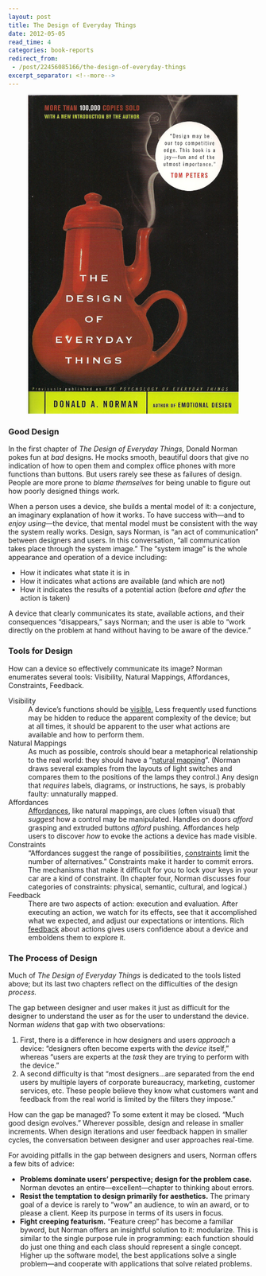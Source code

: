 ```yaml
---
layout: post
title: The Design of Everyday Things
date: 2012-05-05
read_time: 4
categories: book-reports
redirect_from:
 - /post/22456085166/the-design-of-everyday-things
excerpt_separator: <!--more-->
---
```


<figure class="book-cover">
  <img src="/assets/the-design-of-everyday-things.jpg" />
</figure>

### Good Design

In the first chapter of _The Design of Everyday Things,_ Donald Norman pokes fun at _bad_ designs. He mocks smooth, beautiful doors that give no indication of how to open them and complex office phones with more functions than buttons. But users rarely see these as failures of design. People are more prone to _blame themselves_ for being unable to figure out how poorly designed things work.

<!--more-->

When a person uses a device, she builds a mental model of it: a conjecture, an imaginary explanation of how it works. To have success with—and to _enjoy using_—the device, that mental model must be consistent with the way the system really works. Design, says Norman, is “an act of communication” between designers and users. In this conversation, “all communication takes place through the system image.” The “system image” is the whole appearance and operation of a device including:

- How it indicates what state it is in
- How it indicates what actions are available (and which are not)
- How it indicates the results of a potential action (before _and after_ the action is taken)

A device that clearly communicates its state, available actions, and their consequences “disappears,” says Norman; and the user is able to “work directly on the problem at hand without having to be aware of the device.”

### Tools for Design

How can a device so effectively communicate its image? Norman enumerates several tools: Visibility, Natural Mappings, Affordances, Constraints, Feedback.

<dl class="doet">
  <dt>Visibility</dt>
  <dd>A device’s functions should be <u>visible.</u> Less frequently used functions may be hidden to reduce the apparent complexity of the device; but at all times, it should be apparent to the user what actions are available and how to perform them.</dd>

  <dt>Natural Mappings</dt>
  <dd>As much as possible, controls should bear a metaphorical relationship to the real world: they should have a “<u>natural mapping</u>”. (Norman draws several examples from the layouts of light switches and compares them to the positions of the lamps they control.) Any design that <em>requires</em> labels, diagrams, or instructions, he says, is probably faulty: unnaturally mapped.</dd>

  <dt>Affordances</dt>
  <dd><u>Affordances</u>, like natural mappings, are clues (often visual) that <em>suggest</em> how a control may be manipulated. Handles on doors <em>afford</em> grasping and extruded buttons <em>afford</em> pushing. Affordances help users to discover <em>how</em> to evoke the actions a device has made visible.</dd>

  <dt>Constraints</dt>
  <dd>“Affordances suggest the range of possibilities, <u>constraints</u> limit the number of alternatives.” Constraints make it harder to commit errors. The mechanisms that make it difficult for you to lock your keys in your car are a kind of constraint. (In chapter four, Norman discusses four categories of constraints: physical, semantic, cultural, and logical.)</dd>

  <dt>Feedback</dt>
  <dd>There are two aspects of action: execution and evaluation. After executing an action, we watch for its effects, see that it accomplished what we expected, and adjust our expectations or intentions. Rich <u>feedback</u> about actions gives users confidence about a device and emboldens them to explore it.</dd>
</dl>

### The Process of Design

Much of _The Design of Everyday Things_ is dedicated to the tools listed above; but its last two chapters reflect on the difficulties of the design _process._

The gap between designer and user makes it just as difficult for the designer to understand the user as for the user to understand the device. Norman _widens_ that gap with two observations:

1. First, there is a difference in how designers and users _approach_ a device: “designers often become experts with the _device_ itself,” whereas “users are experts at the _task_ they are trying to perform with the device.”
3. A second difficulty is that “most designers…are separated from the end users by multiple layers of corporate bureaucracy, marketing, customer services, etc. These people believe they know what customers want and feedback from the real world is limited by the filters they impose.”

How can the gap be managed? To some extent it may be closed. “Much good design evolves.” Wherever possible, design and release in smaller increments. When design iterations and user feedback happen in smaller cycles, the conversation between designer and user approaches real-time.

For avoiding pitfalls in the gap between designers and users, Norman offers a few bits of advice:

- **Problems dominate users’ perspective; design for the problem case.** Norman devotes an entire—excellent—chapter to thinking about errors.
- **Resist the temptation to design primarily for aesthetics.** The primary goal of a device is rarely to “wow” an audience, to win an award, or to please a client. Keep its purpose in terms of its users in focus.
- **Fight creeping featurism.** “Feature creep” has become a familiar byword, but Norman offers an insightful solution to it: modularize. This is similar to the single purpose rule in programming: each function should do just one thing and each class should represent a single concept. Higher up the software model, the best applications solve a single problem—and cooperate with applications that solve related problems.
